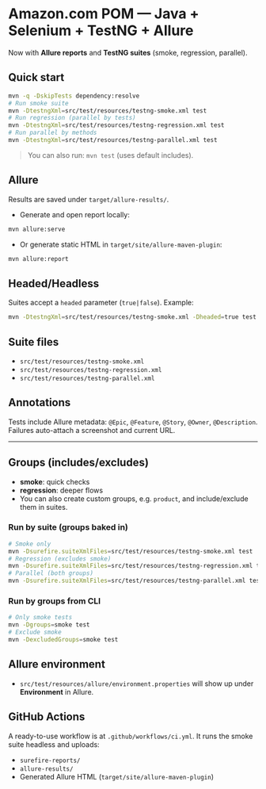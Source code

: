# Amazon.com POM — Java + Selenium + TestNG + Allure

Now with **Allure reports** and **TestNG suites** (smoke, regression, parallel).

## Quick start
```bash
mvn -q -DskipTests dependency:resolve
# Run smoke suite
mvn -DtestngXml=src/test/resources/testng-smoke.xml test
# Run regression (parallel by tests)
mvn -DtestngXml=src/test/resources/testng-regression.xml test
# Run parallel by methods
mvn -DtestngXml=src/test/resources/testng-parallel.xml test
```

> You can also run: `mvn test` (uses default includes).

## Allure
Results are saved under `target/allure-results/`.
- Generate and open report locally:
```bash
mvn allure:serve
```
- Or generate static HTML in `target/site/allure-maven-plugin`:
```bash
mvn allure:report
```

## Headed/Headless
Suites accept a `headed` parameter (`true|false`). Example:
```bash
mvn -DtestngXml=src/test/resources/testng-smoke.xml -Dheaded=true test
```

## Suite files
- `src/test/resources/testng-smoke.xml`
- `src/test/resources/testng-regression.xml`
- `src/test/resources/testng-parallel.xml`

## Annotations
Tests include Allure metadata: `@Epic`, `@Feature`, `@Story`, `@Owner`, `@Description`. Failures auto-attach a screenshot and current URL.


---

## Groups (includes/excludes)
- **smoke**: quick checks
- **regression**: deeper flows
- You can also create custom groups, e.g. `product`, and include/exclude them in suites.

### Run by suite (groups baked in)
```bash
# Smoke only
mvn -Dsurefire.suiteXmlFiles=src/test/resources/testng-smoke.xml test
# Regression (excludes smoke)
mvn -Dsurefire.suiteXmlFiles=src/test/resources/testng-regression.xml test
# Parallel (both groups)
mvn -Dsurefire.suiteXmlFiles=src/test/resources/testng-parallel.xml test
```

### Run by groups from CLI
```bash
# Only smoke tests
mvn -Dgroups=smoke test
# Exclude smoke
mvn -DexcludedGroups=smoke test
```

## Allure environment
- `src/test/resources/allure/environment.properties` will show up under **Environment** in Allure.

## GitHub Actions
A ready-to-use workflow is at `.github/workflows/ci.yml`.
It runs the smoke suite headless and uploads:
- `surefire-reports/`
- `allure-results/`
- Generated Allure HTML (`target/site/allure-maven-plugin`)
